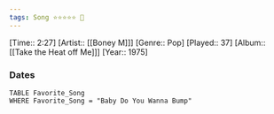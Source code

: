 ```yaml
---
tags: Song ⭐⭐⭐⭐⭐ 💛
---
```

[Time:: 2:27]
[Artist:: [[Boney M]]]
[Genre:: Pop]
[Played:: 37]
[Album:: [[Take the Heat off Me]]]
[Year:: 1975]
### Dates
````dataview
TABLE Favorite_Song
WHERE Favorite_Song = "Baby Do You Wanna Bump"
````